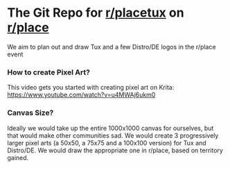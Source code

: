 # The Git Repo for [r/placetux](reddit.com/r/placetux) on [r/place](reddit.com/r/place)
We aim to plan out and draw Tux and a few Distro/DE logos in the r/place event

### How to create Pixel Art?
This video gets you started with creating pixel art on Krita: https://www.youtube.com/watch?v=u4MWAj6ukm0

### Canvas Size?
Ideally we would take up the entire 1000x1000 canvas for ourselves, but that would make other communities sad. We would create 3 progressively larger pixel arts (a 50x50, a 75x75 and a 100x100 version) for Tux and Distro/DE. We would draw the appropriate one in r/place, based on territory gained.
